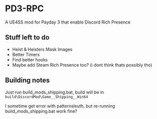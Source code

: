 # PD3-RPC

A UE4SS mod for Payday 3 that enable Discord Rich Presence

## Stuff left to do

- Heist & Heisters Mask Images
- Better Timers
- Find better hooks
- Maybe add Steam Rich Presence too? (i dont think thats possibly tho)

## Building notes

Just run build_mods_shipping.bat, build will be in `build\DiscordMod\Game__Shipping__Win64`

I sometime get error with patternsleuth, but re-running build_mods_shipping.bat work fine?
